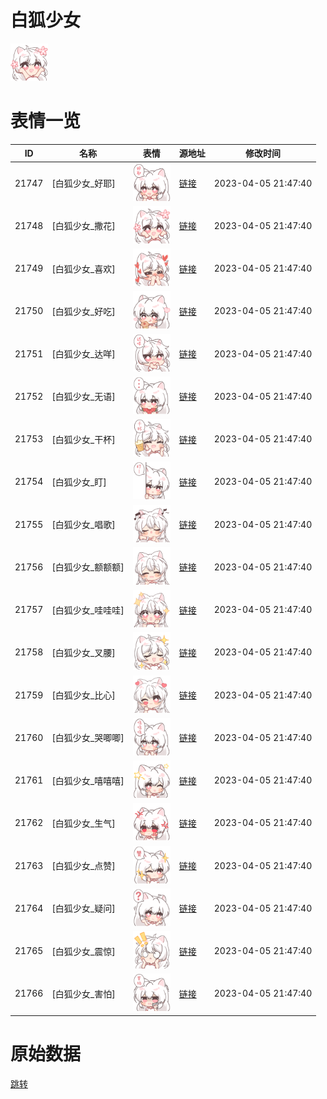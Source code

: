 # 白狐少女

<img src="./cover.png" height="60" alt="cover" />

# 表情一览

|ID|名称|表情|源地址|修改时间|
|----|----|----|----|----|
|21747|[白狐少女_好耶]|<img src="./pic/021747_%5B白狐少女_好耶%5D.png" height="60" alt="好耶"/>|[链接](https://i0.hdslb.com/bfs/garb/2f97323b7c81eb15d8c43918d12c249e3b79796c.png)|2023-04-05 21:47:40|
|21748|[白狐少女_撒花]|<img src="./pic/021748_%5B白狐少女_撒花%5D.png" height="60" alt="撒花"/>|[链接](https://i0.hdslb.com/bfs/garb/a082b77c577dadf7da11d29bbcf362bb5ad598ab.png)|2023-04-05 21:47:40|
|21749|[白狐少女_喜欢]|<img src="./pic/021749_%5B白狐少女_喜欢%5D.png" height="60" alt="喜欢"/>|[链接](https://i0.hdslb.com/bfs/garb/83b05748e5465b089650c6f75f6d04f062b508c7.png)|2023-04-05 21:47:40|
|21750|[白狐少女_好吃]|<img src="./pic/021750_%5B白狐少女_好吃%5D.png" height="60" alt="好吃"/>|[链接](https://i0.hdslb.com/bfs/garb/dea55e72bb0f5c4a06d8b3c81007e6daafb5fdfd.png)|2023-04-05 21:47:40|
|21751|[白狐少女_达咩]|<img src="./pic/021751_%5B白狐少女_达咩%5D.png" height="60" alt="达咩"/>|[链接](https://i0.hdslb.com/bfs/garb/3ed5feb59219451e5063150d9665778e08f49b66.png)|2023-04-05 21:47:40|
|21752|[白狐少女_无语]|<img src="./pic/021752_%5B白狐少女_无语%5D.png" height="60" alt="无语"/>|[链接](https://i0.hdslb.com/bfs/garb/702e7a94f7920c2536c0e1b9cfa9c8b25132f2df.png)|2023-04-05 21:47:40|
|21753|[白狐少女_干杯]|<img src="./pic/021753_%5B白狐少女_干杯%5D.png" height="60" alt="干杯"/>|[链接](https://i0.hdslb.com/bfs/garb/db3d7216f9f0485b850774260550b4980e2fdcc9.png)|2023-04-05 21:47:40|
|21754|[白狐少女_盯]|<img src="./pic/021754_%5B白狐少女_盯%5D.png" height="60" alt="盯"/>|[链接](https://i0.hdslb.com/bfs/garb/cce67476903135b36aa0b07d622dfe79e371e3a9.png)|2023-04-05 21:47:40|
|21755|[白狐少女_唱歌]|<img src="./pic/021755_%5B白狐少女_唱歌%5D.png" height="60" alt="唱歌"/>|[链接](https://i0.hdslb.com/bfs/garb/edb719c7c79a6662824dcd70020336172251b8ff.png)|2023-04-05 21:47:40|
|21756|[白狐少女_额额额]|<img src="./pic/021756_%5B白狐少女_额额额%5D.png" height="60" alt="额额额"/>|[链接](https://i0.hdslb.com/bfs/garb/163024a5397fa44cc5fc5c6d88bdb632da62ccb5.png)|2023-04-05 21:47:40|
|21757|[白狐少女_哇哇哇]|<img src="./pic/021757_%5B白狐少女_哇哇哇%5D.png" height="60" alt="哇哇哇"/>|[链接](https://i0.hdslb.com/bfs/garb/a498000be6c03ed3de95c8b59b6ac49c2132978d.png)|2023-04-05 21:47:40|
|21758|[白狐少女_叉腰]|<img src="./pic/021758_%5B白狐少女_叉腰%5D.png" height="60" alt="叉腰"/>|[链接](https://i0.hdslb.com/bfs/garb/33d0786df99726b35fb9b0c71ac8fb91fa688a73.png)|2023-04-05 21:47:40|
|21759|[白狐少女_比心]|<img src="./pic/021759_%5B白狐少女_比心%5D.png" height="60" alt="比心"/>|[链接](https://i0.hdslb.com/bfs/garb/2e4c0738e26896e7ee65316e5a44e0a8b34defc0.png)|2023-04-05 21:47:40|
|21760|[白狐少女_哭唧唧]|<img src="./pic/021760_%5B白狐少女_哭唧唧%5D.png" height="60" alt="哭唧唧"/>|[链接](https://i0.hdslb.com/bfs/garb/b1cde66992b0b4bb096ef9c2e2de8736b9c1c69e.png)|2023-04-05 21:47:40|
|21761|[白狐少女_嘻嘻嘻]|<img src="./pic/021761_%5B白狐少女_嘻嘻嘻%5D.png" height="60" alt="嘻嘻嘻"/>|[链接](https://i0.hdslb.com/bfs/garb/922bf89e47e58bb831a29cbd76cf9810082d3cb5.png)|2023-04-05 21:47:40|
|21762|[白狐少女_生气]|<img src="./pic/021762_%5B白狐少女_生气%5D.png" height="60" alt="生气"/>|[链接](https://i0.hdslb.com/bfs/garb/1cdd63c1dc3af65333f6614e8e8db2a734dabee6.png)|2023-04-05 21:47:40|
|21763|[白狐少女_点赞]|<img src="./pic/021763_%5B白狐少女_点赞%5D.png" height="60" alt="点赞"/>|[链接](https://i0.hdslb.com/bfs/garb/330765e0016a0a2ac32b041ad36f810ef86c6dd5.png)|2023-04-05 21:47:40|
|21764|[白狐少女_疑问]|<img src="./pic/021764_%5B白狐少女_疑问%5D.png" height="60" alt="疑问"/>|[链接](https://i0.hdslb.com/bfs/garb/097e8b68fef101301767bc6b3640cbce52b4da4c.png)|2023-04-05 21:47:40|
|21765|[白狐少女_震惊]|<img src="./pic/021765_%5B白狐少女_震惊%5D.png" height="60" alt="震惊"/>|[链接](https://i0.hdslb.com/bfs/garb/e780bae739059dc4fe982309bc11e06657fd2015.png)|2023-04-05 21:47:40|
|21766|[白狐少女_害怕]|<img src="./pic/021766_%5B白狐少女_害怕%5D.png" height="60" alt="害怕"/>|[链接](https://i0.hdslb.com/bfs/garb/1ab78ef71220a35467c0baea6220aa6617b3320c.png)|2023-04-05 21:47:40|

# 原始数据

[跳转](./raw.json)

